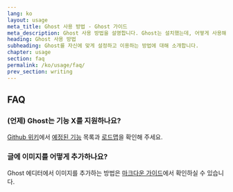 ```yaml
---
lang: ko
layout: usage
meta_title: Ghost 사용 방법 - Ghost 가이드
meta_description: Ghost 사용 방법을 설명합니다. Ghost는 설치했는데, 어떻게 사용해야 할지 모르시겠나요? 여기를 참조해보세요.
heading: Ghost 사용 방법
subheading: Ghost를 자신에 맞게 설정하고 이용하는 방법에 대해 소개합니다.
chapter: usage
section: faq
permalink: /ko/usage/faq/
prev_section: writing
---
```



## FAQ <a id="faq"></a>

### (언제) Ghost는 기능 X를 지원하나요?

[Github 위키](https://github.com/TryGhost/Ghost/wiki)에서 [예정된 기능](https://github.com/TryGhost/Ghost/wiki/Planned-Features) 목록과 [로드맵](https://github.com/TryGhost/Ghost/wiki/Roadmap)을 확인해 주세요.

### 글에 이미지를 어떻게 추가하나요?

Ghost 에디터에서 이미지를 추가하는 방법은 [마크다운 가이드](/usage/writing/#markdown)에서 확인하실 수 있습니다.

